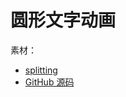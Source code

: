 # 圆形文字动画

素材：
- [splitting](https://github.com/shshaw/Splitting/blob/master/dist/splitting.js)
- [GitHub 源码](https://github.com/qq449245884/CSS_Very_Power/blob/master/HTML%2BCSS%20%E5%AE%8C%E6%88%90%E5%9C%86%E5%BD%A2%E6%96%87%E5%AD%97%E5%8A%A8%E7%94%BB%EF%BC%8C%E5%A5%BD%E5%AE%B6%E4%BC%99%EF%BC%8C%E5%81%9A%E4%B8%AA%E5%9C%88%E5%9C%88%E7%8C%AE%E7%BB%99%E4%BD%A0%EF%BC%81/style.css)
